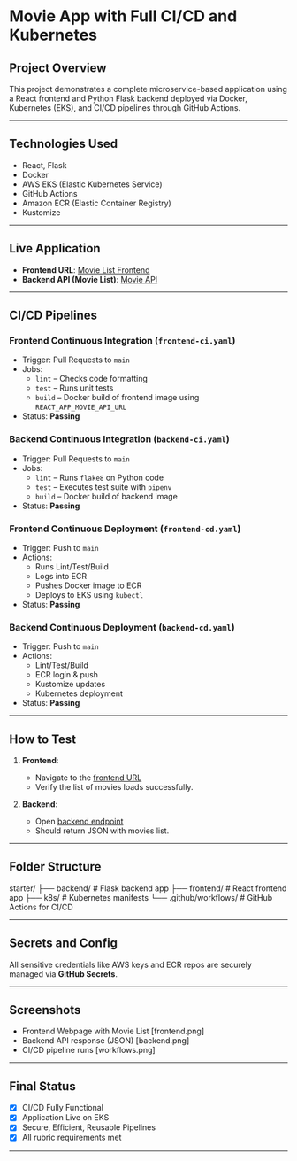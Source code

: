 # Movie App with Full CI/CD and Kubernetes

## Project Overview

This project demonstrates a complete microservice-based application using a React frontend and Python Flask backend deployed via Docker, Kubernetes (EKS), and CI/CD pipelines through GitHub Actions.

---

## Technologies Used

- React, Flask
- Docker
- AWS EKS (Elastic Kubernetes Service)
- GitHub Actions
- Amazon ECR (Elastic Container Registry)
- Kustomize

---

## Live Application

- **Frontend URL**: [Movie List Frontend](http://aac2ebe128db64df6ae87b1e2a2fbc90-1777867250.us-east-1.elb.amazonaws.com)
- **Backend API (Movie List)**: [Movie API](http://a679460dcf66a40e486c661da3f8665f-1449950342.us-east-1.elb.amazonaws.com/movies)

---

## CI/CD Pipelines

### Frontend Continuous Integration (`frontend-ci.yaml`)
- Trigger: Pull Requests to `main`
- Jobs:
  - `lint` – Checks code formatting
  - `test` – Runs unit tests
  - `build` – Docker build of frontend image using `REACT_APP_MOVIE_API_URL`
- Status: **Passing**

### Backend Continuous Integration (`backend-ci.yaml`)
- Trigger: Pull Requests to `main`
- Jobs:
  - `lint` – Runs `flake8` on Python code
  - `test` – Executes test suite with `pipenv`
  - `build` – Docker build of backend image
- Status: **Passing**

### Frontend Continuous Deployment (`frontend-cd.yaml`)
- Trigger: Push to `main`
- Actions:
  - Runs Lint/Test/Build
  - Logs into ECR
  - Pushes Docker image to ECR
  - Deploys to EKS using `kubectl`
- Status: **Passing**

### Backend Continuous Deployment (`backend-cd.yaml`)
- Trigger: Push to `main`
- Actions:
  - Lint/Test/Build
  - ECR login & push
  - Kustomize updates
  - Kubernetes deployment
- Status: **Passing**

---

## How to Test

1. **Frontend**:
   - Navigate to the [frontend URL](http://aac2ebe128db64df6ae87b1e2a2fbc90-1777867250.us-east-1.elb.amazonaws.com)
   - Verify the list of movies loads successfully.

2. **Backend**:
   - Open [backend endpoint](http://a679460dcf66a40e486c661da3f8665f-1449950342.us-east-1.elb.amazonaws.com/movies)
   - Should return JSON with movies list.

---

## Folder Structure

starter/
├── backend/ # Flask backend app
├── frontend/ # React frontend app
├── k8s/ # Kubernetes manifests
└── .github/workflows/ # GitHub Actions for CI/CD



---

## Secrets and Config

All sensitive credentials like AWS keys and ECR repos are securely managed via **GitHub Secrets**.

---

## Screenshots

- Frontend Webpage with Movie List [frontend.png]
- Backend API response (JSON) [backend.png]
- CI/CD pipeline runs [workflows.png]



---

## Final Status

- [x] CI/CD Fully Functional
- [x] Application Live on EKS
- [x] Secure, Efficient, Reusable Pipelines
- [x] All rubric requirements met

---



